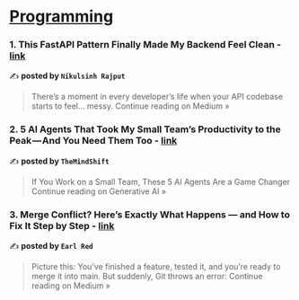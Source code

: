 
<h1><a href=https://medium.com/tag/programming/recommended target="_blank" rel="noopener noreferrer">Programming</a></h1>
<h3>1.  This FastAPI Pattern Finally Made My Backend Feel Clean - <a href="https://medium.com/@hadiyolworld007/this-fastapi-pattern-finally-made-my-backend-feel-clean-03e59c29eef1?source=rss------programming-5" target="_blank" rel="noopener noreferrer">link</a></h3>

✍️ **posted by `Nikulsinh Rajput`**

<blockquote>There’s a moment in every developer’s life when your API codebase starts to feel… messy.
Continue reading on Medium »</blockquote>

<h3>2. 5 AI Agents That Took My Small Team’s Productivity to the Peak — And You Need Them Too - <a href="https://generativeai.pub/5-ai-agents-that-took-my-small-teams-productivity-to-the-peak-and-you-need-them-too-8f5dc7d8dcff?source=rss------programming-5" target="_blank" rel="noopener noreferrer">link</a></h3>

✍️ **posted by `TheMindShift`**

<blockquote>If You Work on a Small Team, These 5 AI Agents Are a Game Changer
Continue reading on Generative AI »</blockquote>

<h3>3. Merge Conflict? Here’s Exactly What Happens — and How to Fix It Step by Step - <a href="https://medium.com/@earlred/merge-conflict-a-step-by-step-breakdown-of-how-it-happens-6a6f13e1d038?source=rss------programming-5" target="_blank" rel="noopener noreferrer">link</a></h3>

✍️ **posted by `Earl Red`**

<blockquote>Picture this: You’ve finished a feature, tested it, and you’re ready to merge it into main. But suddenly, Git throws an error:
Continue reading on Medium »</blockquote>


